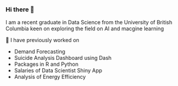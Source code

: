 ### Hi there 👋
I am a recent graduate in Data Science from the University of British Columbia keen on exploring the field on AI and macgine learning 
<!--
**MNBhat/MNBhat** is a ✨ _special_ ✨ repository because its `README.md` (this file) appears on your GitHub profile.

Here are some ideas to get you started:

- 🔭 I’m currently working on ...
- 🌱 I’m currently learning ...
- 👯 I’m looking to collaborate on ...
- 🤔 I’m looking for help with ...
- 🔭 I’m currently working on 
- 💬 Ask me about ...
- 📫 How to reach me: ...
- 😄 Pronouns: ...
- ⚡ Fun fact: ...
-->
🔭 I have previously worked on
  
  - Demand Forecasting
  - Suicide Analysis Dashboard using Dash
  - Packages in R and Python
  - Salaries of Data Scientist Shiny App
  - Analysis of Energy Efficiency
  

